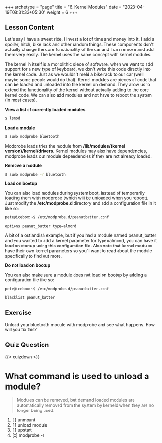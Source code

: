 +++
archetype = "page"
title = "6. Kernel Modules"
date = "2023-04-19T08:31:33+05:30"
weight = 6
+++

## Lesson Content

Let's say I have a sweet ride, I invest a lot of time and money into it. I add a spoiler, hitch, bike rack and other random things. These components don't actually change the core functionality of the car and I can remove and add them very easily. The kernel uses the same concept with kernel modules.

The kernel in itself is a monolithic piece of software, when we want to add support for a new type of keyboard, we don't write this code directly into the kernel code. Just as we wouldn't meld a bike rack to our car (well maybe some people would do that). Kernel modules are pieces of code that can be loaded and unloaded into the kernel on demand. They allow us to extend the functionality of the kernel without actually adding to the core kernel code. We can also add modules and not have to reboot the system (in most cases).

**View a list of currently loaded modules**

```bash
$ lsmod
```

**Load a module**

```bash
$ sudo modprobe bluetooth
```


Modprobe loads tries the module from **/lib/modules/(kernel version)/kernel/drivers**. Kernel modules may also have dependencies, modprobe loads our module dependencies if they are not already loaded. 

**Remove a module**

```bash
$ sudo modprobe -r bluetooth
```

**Load on bootup**

You can also load modules during system boot, instead of temporarily loading them with modprobe (which will be unloaded when you reboot). Just modify the **/etc/modprobe.d** directory and add a configuration file in it like so:


```bash
pete@icebox:~$ /etc/modprobe.d/peanutbutter.conf

options peanut_butter type=almond

```


A bit of a outlandish example, but if you had a module named peanut\_butter and you wanted to add a kernel parameter for type=almond, you can have it load on startup using this configuration file. Also note that kernel modules have their own kernel parameters so you'll want to read about the module specifically to find out more.

**Do not load on bootup**

You can also make sure a module does not load on bootup by adding a configuration file like so:


```bash
pete@icebox:~$ /etc/modprobe.d/peanutbutter.conf

blacklist peanut_butter

```


## Exercise

Unload your bluetooth module with modprobe and see what happens. How will you fix this?

## Quiz Question

{{< quizdown >}}

# What command is used to unload a module?

> Modules can be removed, but demand loaded modules are automatically removed from the system by kerneld when they are no longer being used.

1. [ ] unmount
2. [ ] unload module
3. [ ] upstart
4. [x] modprobe -r